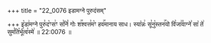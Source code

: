 +++
title = "22_0076 इडामग्ने पुरुदंसम्"

+++
इ꣡डा꣢मग्ने पुरु꣣द꣡ꣳस꣢ꣳ स꣣निं꣡ गोः श꣢꣯श्वत्त꣣म꣡ꣳ हव꣢꣯मानाय साध। स्या꣡न्नः꣢ सू꣣नु꣡स्तन꣢꣯यो वि꣣जा꣢꣫वाग्ने꣣ सा꣡ ते꣢ सुम꣣ति꣡र्भू꣢त्व꣣स्मे꣢ ॥ 22:0076 ॥